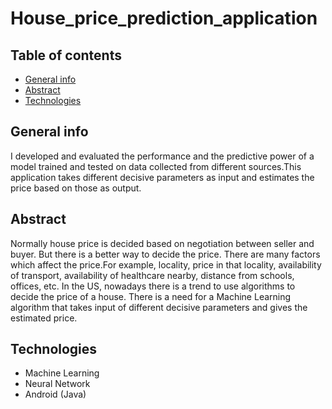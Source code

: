 # House_price_prediction_application

## Table of contents
* [General info](#general-info)
* [Abstract](#abstract)
* [Technologies](#technologies)

## General info
I developed and evaluated the performance and the predictive power  of a model trained and tested on data collected from different sources.This application takes different decisive parameters as input and estimates the price based on those as output.

## Abstract
Normally house price is decided based on negotiation between seller and buyer. But there is a better way to decide the price. There are many factors which affect the price.For example, locality, price in that locality, availability of transport, availability of healthcare nearby, distance from schools, offices, etc. In the US, nowadays there is a trend
to use algorithms to decide the price of a house. There is a need for a Machine Learning algorithm that takes input of different decisive parameters and gives the estimated price.

## Technologies
* Machine Learning
* Neural Network
* Android (Java)
